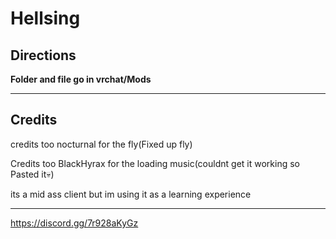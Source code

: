# Hellsing
Directions
-------------------------------------------------

**Folder and file go in vrchat/Mods**

-------------------------------------------------


Credits
-------------------------------------------------

credits too nocturnal for the fly(Fixed up fly)

Credits too BlackHyrax for the loading music(couldnt get it working so Pasted it💀)

its a mid ass client but im using it as a learning experience

--------------------------------------------------
https://discord.gg/7r928aKyGz
